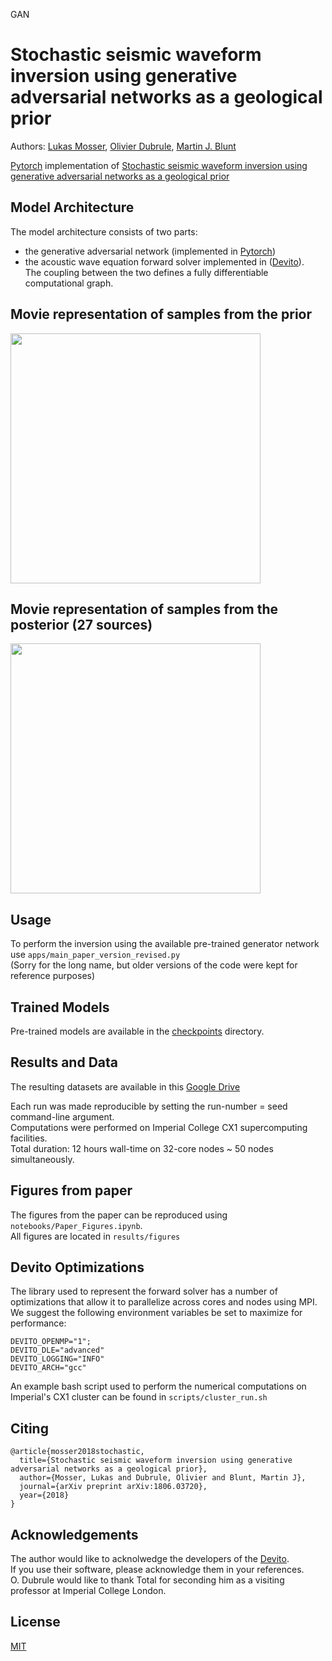 GAN

# Stochastic seismic waveform inversion using generative adversarial networks as a geological prior

Authors: [Lukas Mosser](https://twitter.com/porestar), [Olivier Dubrule](https://www.imperial.ac.uk/people/o.dubrule), [Martin J. Blunt](https://www.imperial.ac.uk/people/m.blunt) 

[Pytorch](https://pytorch.org) implementation of [Stochastic seismic waveform inversion using generative adversarial networks as a geological prior](https://arxiv.org/abs/1806.03720)

## Model Architecture

The model architecture consists of two parts:  
 - the generative adversarial network (implemented in [Pytorch](https://pytorch.org))   
 - the acoustic wave equation forward solver implemented in  ([Devito](https://www.opesci.org/devito)).  
The coupling between the two defines a fully differentiable computational graph.

## Movie representation of samples from the prior

<img src="https://github.com/LukasMosser/stochastic_seismic_waveform_inversion/raw/master/results/animations/movie_prior.gif" width="400">

## Movie representation of samples from the posterior (27 sources)

<img src="https://github.com/LukasMosser/stochastic_seismic_waveform_inversion/raw/master/results/animations/movie_posterior.gif" width="400">

## Usage

To perform the inversion using the available pre-trained generator network use ``` apps/main_paper_version_revised.py ```  
(Sorry for the long name, but older versions of the code were kept for reference purposes)
  
## Trained Models
Pre-trained models are available in the  [checkpoints](checkpoints/) directory.

## Results and Data

The resulting datasets are available in this [Google Drive](https://drive.google.com/drive/folders/1xLkLwDxAGVmfz-o2DzImgr8fP0fQNHW4?usp=sharing)  
 
Each run was made reproducible by setting the run-number = seed command-line argument.  
Computations were performed on Imperial College CX1 supercomputing facilities.  
Total duration: 12 hours wall-time on 32-core nodes ~ 50 nodes simultaneously.  

## Figures from paper

The figures from the paper can be reproduced using ```notebooks/Paper_Figures.ipynb```.  
All figures are located in ```results/figures```

## Devito Optimizations

The library used to represent the forward solver has a number of optimizations that allow it to parallelize across
cores and nodes using MPI.  
We suggest the following environment variables be set to maximize for performance:

```
DEVITO_OPENMP="1";
DEVITO_DLE="advanced"
DEVITO_LOGGING="INFO"
DEVITO_ARCH="gcc"
```

An example bash script used to perform the numerical computations on Imperial's CX1 cluster can be found in ```scripts/cluster_run.sh```

## Citing

```
@article{mosser2018stochastic,
  title={Stochastic seismic waveform inversion using generative adversarial networks as a geological prior},
  author={Mosser, Lukas and Dubrule, Olivier and Blunt, Martin J},
  journal={arXiv preprint arXiv:1806.03720},
  year={2018}
}
```

## Acknowledgements

The author would like to acknolwedge the developers of the [Devito](https://www.opesci.org/devito/).  
If you use their software, please acknowledge them in your references.  
O. Dubrule would like to thank Total for seconding him as a visiting professor at Imperial College London.

## License

[MIT](LICENSE)
